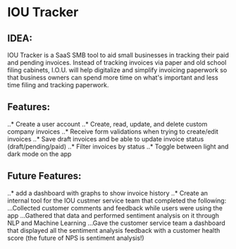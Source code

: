 # IOU Tracker

## IDEA:
IOU Tracker is a SaaS SMB tool to aid small businesses in tracking their paid and pending invoices. Instead of tracking invoices via paper and old school filing cabinets, I.O.U. will help digitalize and simplify invoicing paperwork so that business owners can spend more time on what's important and less time filing and tracking paperwork. 

## Features:
..* Create a user account 
..* Create, read, update, and delete custom company invoices
..* Receive form validations when trying to create/edit invoices 
..* Save draft invoices and be able to update invoice status (draft/pending/paid) 
..* Filter invoices by status
..* Toggle between light and dark mode on the app

## Future Features: 
..* add a dashboard with graphs to show invoice history 
..* Create an internal tool for the IOU custmer service team that completed the following:
...Collected customer comments and feedback while users were using the app
...Gathered that data and performed sentiment analysis on it through NLP and Machine Learning 
...Gave the customer service team a dashboard that displayed all the sentiment analysis feedback with a customer health score (the future of NPS is sentiment analysis!)
